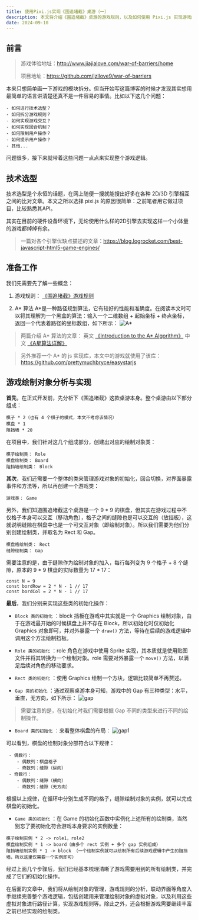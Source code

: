 ```yaml
---
title: 使用Pixi.js实现《围追堵截》桌游（一）
description: 本文将介绍《围追堵截》桌游的游戏规则，以及如何使用 Pixi.js 实现游戏的绘制，第一部分。
date: 2024-09-10
---
```


## 前言
> 游戏体验地址：http://www.jiajialove.com/war-of-barriers/home
>
> 项目地址：https://github.com/jzllove9/war-of-barriers

本来只想简单画一下游戏的模块拆分。但当开始写这篇博客的时候才发现其实想用最简单的语言讲清楚还真不是一件容易的事情。比如以下这几个问题：

```
- 如何进行技术选型？
- 如何拆分游戏规则？
- 如何实现游戏交互？
- 如何实现回合机制？
- 如何限制用户操作？
- 如何提示用户操作？
- 其他...

```
问题很多，接下来就带着这些问题一点点来实现整个游戏逻辑。

## 技术选型
技术选型是个永恒的话题，在网上随便一搜就能搜出好多在各种 2D/3D 引擎相互之间的比对文章。本文之所以选择 pixi.js 的原因很简单：之前笔者用它做过项目，比较熟悉其API。

其实在目前的硬件设备环境下，无论使用什么样的2D引擎去实现这样一个小体量的游戏都绰绰有余。

>  一篇对各个引擎优缺点描述的文章：https://blog.logrocket.com/best-javascript-html5-game-engines/

## 准备工作
我们先需要先了解一些概念：
1. 游戏规则：
[《围追堵截》游戏规则](https://github.com/jzllove9/war-of-barriers/blob/main/RULE.md)

2. A* 算法
A*是一种路径规划算法，它有较好的性能和准确度。在阅读本文时可以将其理解为一个黑盒的算法：输入一个二维数组 + 起始坐标 + 终点坐标，返回一个代表着路径的坐标数组，如下所示：
![A*](https://cdn.z.wiki/autoupload/20240910/gaTl/1390X486/A*.png)

> 两篇介绍 A* 算法的文章：
英文 [《Introduction to the A* Algorithm》](https://www.redblobgames.com/pathfinding/a-star/introduction.html)
中文 [《A星算法详解》](https://blog.csdn.net/hitwhylz/article/details/23089415)

> 另外推荐一个 A* 的 js 实现库，本文中的游戏就使用了该库：
https://github.com/prettymuchbryce/easystarjs

## 游戏绘制对象分析与实现

**首先**，在正式开发前，先分析下《围追堵截》这款桌游本身。整个桌游由以下部分组成：
```
棋子 * 2（也有 4 个棋子的模式，本文不考虑该情况）
棋盘 * 1
阻挡墙 * 20
```

在项目中，我们针对这几个组成部分，创建出对应的绘制对象类：
```
棋子绘制类： Role
棋盘绘制类： Board
阻挡墙绘制类： Block
```

**其次**，我们还需要一个整体的类来管理游戏对象的初始化，回合切换，对界面暴露事件和方法等，所以再创建一个游戏类：
```
游戏类： Game
```

另外，我们知道围追堵截这个桌游是一个 9 * 9 的棋盘，但其实在游戏过程中不仅格子本身可以交互（移动角色），格子之间的缝隙也是可以交互的（放挡板），这就说明缝隙在棋盘中也是一个可交互对象（即绘制对象）。所以我们需要为他们分别创建绘制类，并取名为 Rect 和 Gap。

```
棋盘格绘制类： Rect
缝隙绘制类： Gap
```
需要注意的是，由于缝隙作为绘制对象的加入，每行每列变为 9 个格子 + 8 个缝隙，原本的 9 * 9 棋盘的实际数量为 17 * 17：
```
const N = 9
const bordRow = 2 * N - 1 // 17
const bordCol = 2 * N - 1 // 17
```

**最后**，我们分别来实现这些类的初始化操作：

- ```Block 类的初始化``` ：block 挡板在游戏中其实就是一个 Graphics 绘制对象，由于在游戏最开始的时候棋盘上并不存在 Block，所以初始化时仅初始化 Graphics 对象即可，并对外暴露一个 ```draw()``` 方法，等待在后续的游戏逻辑中调用这个方法绘制挡板。

- ```Role 类的初始化``` ：role 角色在游戏中使用 Sprite 实现，其本质就是使用贴图文件并将其转换为一个绘制对象。role 需要对外暴露一个 ```move()``` 方法，以满足后续对角色的移动要求。

 - ```Rect 类的初始化``` ：使用 Graphics 绘制一个方块，逻辑比较简单不再赘述。

 - ```Gap 类的初始化``` ：通过观察桌游本身可知，游戏中的 Gap 有三种类型：水平，垂直，无方向，如下所示：
![gap](https://cdn.z.wiki/autoupload/20240910/wM43/2344X776/gap.png)

> 需要注意的是，在初始化时我们需要根据 Gap 不同的类型来进行不同的绘制操作。

- ```Board 类的初始化``` ：来看整体棋盘的布局：
![gap1](https://cdn.z.wiki/autoupload/20240910/u37A/1498X614/gap1.png)

 可以看到，棋盘的绘制对象分部符合以下规律：

```
 - 偶数行：
    - 偶数列：棋盘格子
    - 奇数列：缝隙（纵向）
 - 奇数行：
    - 偶数列：缝隙（横向）
    - 奇数列：缝隙（无方向）
```

根据以上规律，在循环中分别生成不同的格子，缝隙绘制对象的实例，就可以完成棋盘的初始化。

- ```Game 类的初始化``` ：在 Game 的初始化函数中实例化上述所有的绘制类，当然别忘了要初始化符合游戏本身要求的实例数量：

```
棋子绘制实例 * 2 -> role1，role2
棋盘绘制实例 * 1 -> board（由多个 rect 实例 + 多个 gap 实例组成）
阻挡墙绘制实例 * 1 -> block （一个绘制实例就可以绘制所有后续游戏逻辑中产生的阻挡墙，所以这里仅需要一个实例即可）
```

经过上面几个步骤后，我们已经基本梳理清晰了游戏需要用到的所有绘制类，并完成了它们的初始化操作。

在后面的文章中，我们将从绘制对象的管理，游戏规则的分析，联动界面等角度入手继续完善整个游戏逻辑，包括创建用来管理绘制对象的虚拟对象，以及利用这些虚拟对象进行路径计算，实现游戏规则等。除此之外，还会根据游戏需要继续丰富之前已经实现的绘制类。
